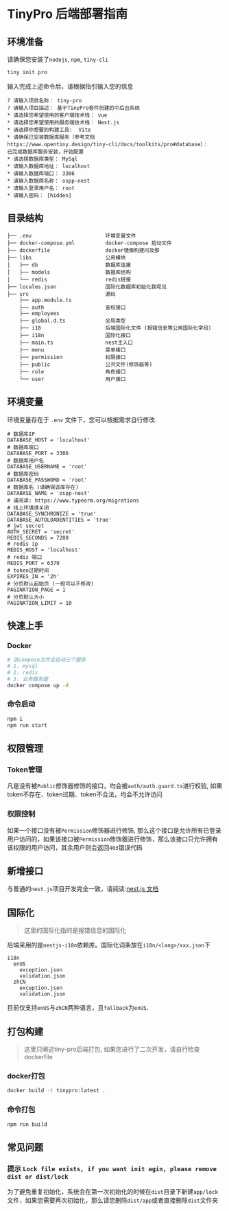 # TinyPro 后端部署指南

## 环境准备

请确保您安装了`nodejs`, `npm`, `tiny-cli`

```bash
tiny init pro
```

输入完成上述命令后，请根据指引输入您的信息

```
? 请输入项目名称： tiny-pro
? 请输入项目描述： 基于TinyPro套件创建的中后台系统
* 请选择您希望使用的客户端技术栈： vue
* 请选择您希望使用的服务端技术栈： Nest.js
* 请选择你想要的构建工具:  Vite
* 请确保已安装数据库服务（参考文档
https://www.opentiny.design/tiny-cli/docs/toolkits/pro#database）：
已完成数据库服务安装，开始配置
* 请选择数据库类型： MySql
* 请输入数据库地址： localhost
* 请输入数据库端口： 3306
* 请输入数据库名称： ospp-nest
* 请输入登录用户名： root
* 请输入密码： [hidden]
```

## 目录结构

```
├── .env                        环境变量文件
├── docker-compose.yml          docker-compose 启动文件
├── dockerfile                  docker镜像构建问及那
├── libs                        公用模块
│   ├── db                      数据库连接
│   ├── models                  数据库结构
│   └── redis                   redis链接
├── locales.json                国际化数据库初始化我呢见
├── src                         源码
    ├── app.module.ts
    ├── auth                    鉴权接口
    ├── employees
    ├── global.d.ts             全局类型
    ├── i18                     后端国际化文件 (报错信息等公用国际化字段)
    ├── i18n                    国际化接口
    ├── main.ts                 nest主入口
    ├── menu                    菜单接口
    ├── permission              权限接口
    ├── public                  公共文件(修饰器等)
    ├── role                    角色接口
    └── user                    用户接口
```
## 环境变量

环境变量存在于 `.env` 文件下，您可以根据需求自行修改.

```properties
# 数据库IP
DATABASE_HOST = 'localhost'
# 数据库端口
DATABASE_PORT = 3306
# 数据库用户名
DATABASE_USERNAME = 'root'
# 数据库密码
DATABASE_PASSWORD = 'root'
# 数据库名 (请确保该库存在)
DATABASE_NAME = 'ospp-nest'
# 请阅读: https://www.typeorm.org/migrations
# 线上环境请关闭
DATABASE_SYNCHRONIZE = 'true'
DATABASE_AUTOLOADENTITIES = 'true'
# jwt secret
AUTH_SECRET = 'secret'
REDIS_SECONDS = 7200
# redis ip
REDIS_HOST = 'localhost'
# redis 端口
REDIS_PORT = 6379
# token过期时间
EXPIRES_IN = '2h'
# 分页默认起始页 (一般可以不修改)
PAGINATION_PAGE = 1
# 分页默认大小
PAGINATION_LIMIT = 10
```

## 快速上手

### Docker

```bash
# 该compose文件会启动三个服务
# 1. mysql
# 2. redis
# 3. 业务服务器
docker compose up -d
```

### 命令启动

```bash
npm i
npm run start
```

## 权限管理

### Token管理

凡是没有被`Public`修饰器修饰的接口，均会被`auth/auth.guard.ts`进行校验, 如果token不存在、token过期、token不合法，均会不允许访问

### 权限控制

如果一个接口没有被`Permission`修饰器进行修饰, 那么这个接口是允许所有已登录用户访问的，如果该接口被`Permission`修饰器进行修饰，那么该接口只允许拥有该权限的用户访问，其余用户则会返回`403`错误代码

## 新增接口

与普通的`nest.js`项目开发完全一致，请阅读:[nest.js 文档](https://docs.nestjs.com/)

## 国际化

> 这里的国际化指的是报错信息的国际化

后端采用的是`nestjs-i18n`依赖库。国际化词条放在`i18n/<lang>/xxx.json`下

```
i18n
  enUS
    exception.json
    validation.json
  zhCN
    exception.json
    validation.json
```

目前仅支持`enUS`与`zhCN`两种语言，且`fallback`为`enUS`.

## 打包构建

> 这里只阐述tiny-pro后端打包, 如果您进行了二次开发，请自行检查dockerfile

### docker打包

```bash
docker build -t tinypro:latest .
```

### 命令打包

```bash
npm run build
```

## 常见问题

### 提示 `Lock file exists, if you want init agin, please remove dist or dist/lock`

为了避免重复初始化，系统会在第一次初始化的时候在`dist`目录下新建`app/lock`文件，如果您需要再次初始化，那么请您删除`dist/app`或者直接删除`dist`文件夹

